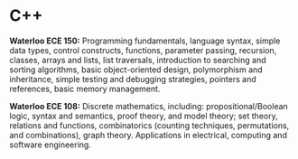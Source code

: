# C++
**Waterloo ECE 150:**
Programming fundamentals, language syntax, simple data types, control constructs, functions, parameter passing, recursion, classes, arrays and lists, list traversals, introduction to searching and sorting algorithms, basic object-oriented design, polymorphism and inheritance, simple testing and debugging strategies, pointers and references, basic memory management. 

**Waterloo ECE 108:**
Discrete mathematics, including: propositional/Boolean logic, syntax and semantics, proof theory, and model theory; set theory, relations and functions, combinatorics (counting techniques, permutations, and combinations), graph theory. Applications in electrical, computing and software engineering.
